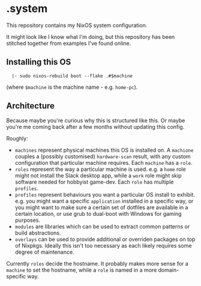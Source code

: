# .system

This repository contains my NixOS system configuration.

It might look like I know what I'm doing, but this repository has been stitched
together from examples I've found online.

## Installing this OS

```
  |- sudo nixos-rebuild boot --flake .#$machine
```

(where `$machine` is the machine name - e.g. `home-pc`).

## Architecture

Because maybe you're curious why this is structured like this. Or maybe you're
me coming back after a few months without updating this config.

Roughly:

- `machines` represent physical machines this OS is installed on. A `machione`
  couples a (possibly customised) `hardware-scan` result, with any custom
  configuration that particular machine requires. Each `machine` has a `role`.
- `roles` represent the way a particular machine is used. e.g. a `home` role
  might not install the Slack desktop app, while a `work` role might skip
  software needed for hobbyist game-dev. Each `role` has multiple `profiles`.
- `profiles` represent behaviours you want a particular OS install to exhibit.
  e.g. you might want a specific `application` installed in a specific way, or
  you might want to make sure a certain set of dotfiles are available in a
  certain location, or use grub to dual-boot with Windows for gaming purposes.
- `modules` are libraries which can be used to extract common patterns or build
  abstractions.
- `overlays` can be used to provide additional or overriden packages on top of
  Nixpkgs. Ideally this isn't too necessary as each likely requires some degree
  of maintenance.

Currently `roles` decide the hostname. It probably makes more sense for a
`machine` to set the hostname, while a `role` is named in a more domain-specific
way.
